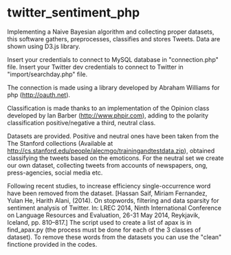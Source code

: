 twitter_sentiment_php
=====================

Implementing a Naive Bayesian algorithm and collecting proper datasets, this software gathers, preprocesses, classifies and stores Tweets. Data are shown using D3.js library.


Insert your credentials to connect to MySQL database in "connection.php" file.
Insert your Twitter dev credentials to connect to Twitter in "import/searchday.php" file.

The connection is made using a library developed by Abraham Williams for php (http://oauth.net).

Classification is made thanks to an implementation of the Opinion class developed by Ian Barber (http://www.phpir.com), adding to the polarity classification positive/negative a third, neutral class.

Datasets are provided. Positive and neutral ones have been taken from the The Stanford
collections (Available at http://cs.stanford.edu/people/alecmgo/trainingandtestdata.zip), obtained classifying the tweets based on the emoticons. For the neutral set we create our own dataset, collecting tweets from accounts of newspapers, ong, press-agencies, social media etc.

Following recent studies, to increase efficiency single-occurrence word have been removed from the dataset.
[Hassan Saif, Miriam Fernandez, Yulan He, Harith Alani, (2014). On stopwords, filtering and data sparsity for sentiment analysis of Twitter. In: LREC 2014, Ninth International Conference on Language Resources and Evaluation, 26-31 May 2014, Reykjavik,
Iceland, pp. 810–817.]
The script used to create a list of apax is in find_apax.py (the process must be done for each of the 3 classes of dataset).
To remove these words from the datasets you can use the "clean" finctione provided in the codes.
